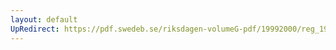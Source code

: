 ```yaml
---
layout: default
UpRedirect: https://pdf.swedeb.se/riksdagen-volumeG-pdf/19992000/reg_19992000/reg_19992000_0238.pdf
---
```

